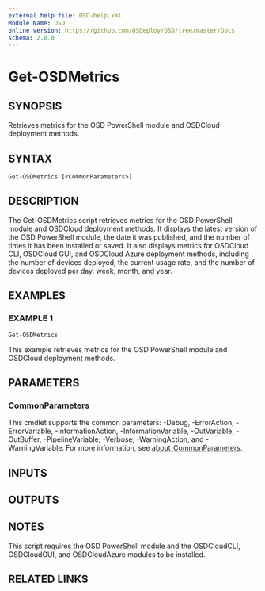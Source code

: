 ```yaml
---
external help file: OSD-help.xml
Module Name: OSD
online version: https://github.com/OSDeploy/OSD/tree/master/Docs
schema: 2.0.0
---
```


# Get-OSDMetrics

## SYNOPSIS
Retrieves metrics for the OSD PowerShell module and OSDCloud deployment methods.

## SYNTAX

```
Get-OSDMetrics [<CommonParameters>]
```

## DESCRIPTION
The Get-OSDMetrics script retrieves metrics for the OSD PowerShell module and OSDCloud deployment methods.
It displays the latest version of the OSD PowerShell module, the date it was published, and the number of times it has been installed or saved.
It also displays metrics for OSDCloud CLI, OSDCloud GUI, and OSDCloud Azure deployment methods, including the number of devices deployed, the current usage rate, and the number of devices deployed per day, week, month, and year.

## EXAMPLES

### EXAMPLE 1
```
Get-OSDMetrics
```

This example retrieves metrics for the OSD PowerShell module and OSDCloud deployment methods.

## PARAMETERS

### CommonParameters
This cmdlet supports the common parameters: -Debug, -ErrorAction, -ErrorVariable, -InformationAction, -InformationVariable, -OutVariable, -OutBuffer, -PipelineVariable, -Verbose, -WarningAction, and -WarningVariable. For more information, see [about_CommonParameters](http://go.microsoft.com/fwlink/?LinkID=113216).

## INPUTS

## OUTPUTS

## NOTES
This script requires the OSD PowerShell module and the OSDCloudCLI, OSDCloudGUI, and OSDCloudAzure modules to be installed.

## RELATED LINKS
